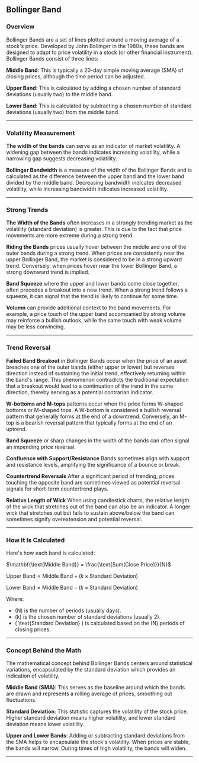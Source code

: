 ## Bollinger Band

### Overview


Bollinger Bands are a set of lines plotted around a moving average of
a stock's price. Developed by John Bollinger in the 1980s, these bands
are designed to adapt to price volatility in a stock (or other
financial instrument). Bollinger Bands consist of three lines:

**Middle Band**: This is typically a 20-day simple moving average
(SMA) of closing prices, although the time period can be adjusted.

**Upper Band**: This is calculated by adding a chosen number of
standard deviations (usually two) to the middle band.

**Lower Band**: This is calculated by subtracting a chosen number
of standard deviations (usually two) from the middle band.

---

### Volatility Measurement

**The width of the bands** can serve as an indicator of market
volatility. A widening gap between the bands indicates increasing
volatility, while a narrowing gap suggests decreasing volatility.

**Bollinger Bandwidth** is a measure of the width of the Bollinger
Bands and is calculated as the difference between the upper band and
the lower band divided by the middle band. Decreasing bandwidth
indicates decreased volatility, while increasing bandwidth indicates
increased volatility.

----

### Strong Trends

**The Width of the Bands** often increases in a strongly trending
market as the volatility (standard deviation) is greater. This is due
to the fact that price movements are more extreme during a strong
trend.

**Riding the Bands** prices usually hover between the middle and one
of the outer bands during a strong trend. When prices are consistently
near the upper Bollinger Band, the market is considered to be in a
strong upward trend. Conversely, when prices hover near the lower
Bollinger Band, a strong downward trend is implied.

**Band Squeeze** where the upper and lower bands come close together,
often precedes a breakout into a new trend. When a strong trend
follows a squeeze, it can signal that the trend is likely to continue
for some time.

**Volumn** can provide additional context to the band movements. For
example, a price touch of the upper band accompanied by strong volume
may reinforce a bullish outlook, while the same touch with weak volume
may be less convincing.

----

### Trend Reversal

**Failed Band Breakout** in Bollinger Bands occur when the price of an
  asset breaches one of the outer bands (either upper or lower) but
  reverses direction instead of sustaining the initial trend,
  effectively returning within the band's range. This phenomenon
  contradicts the traditional expectation that a breakout would lead
  to a continuation of the trend in the same direction, thereby
  serving as a potential contrarian indicator. 

**W-bottoms and M-tops** patterns occur when the price forms W-shaped
  bottoms or M-shaped tops. A W-bottom is considered a bullish
  reversal pattern that generally forms at the end of a
  downtrend. Conversely, an M-top is a bearish reversal pattern that
  typically forms at the end of an uptrend.

**Band Squeeze** or sharp changes in the width of the bands can often
signal an impending price reversal.

**Confluence with Support/Resistance** Bands sometimes align with
  support and resistance levels, amplifying the significance of a
  bounce or break.

**Countertrend Reversals** After a significant period of trending,
  prices touching the opposite band are sometimes viewed as potential
  reversal signals for short-term countertrend plays.

**Relative Length of Wick** When using candlestick charts, the
  relative length of the wick that stretches out of the band can also
  be an indicator. A longer wick that stretches out but fails to
  sustain above/below the band can sometimes signify overextension and
  potential reversal.

---

<!---

### Candlestick Patterns
Candlestick patterns like doji, hammer, or engulfing patterns can be used in conjunction with Bollinger Bands.

### Tagging vs. Penetrating Bands
Understand the difference between a "tag" and a penetration of the band.

### Gaps and Bollinger Bands
Price gaps that lead to band breakouts can signify stronger trends or reversals.

### Price and Band Crossover
Crossover of the price and the middle band can signify trend confirmation.

### Harmonics and Chart Patterns
Bollinger Bands can be combined with harmonic patterns for more refined entry and exit points.

### Bollinger Bounce and Squeeze Confirmation
Look for a confirming signal after a Bollinger Band squeeze or bounce.

### Cumulative Indicators
Adding cumulative indicators like On Balance Volume (OBV) can provide additional context.

### Correlation with Other Assets
Price action of related assets can be used in conjunction with Bollinger Bands.

### Adaptive Bollinger Bands
Adjust the settings of the bands based on market conditions for a more responsive analysis.

### Beta Adjustment
Adjust Bollinger Bands based on the stock's beta to interpret it in the context of market behavior.

### Time-Series Forecasting
Use Bollinger Bands in conjunction with time-series forecasting methods like ARIMA.

### Higher Highs and Lower Lows
Watch for higher highs or lower lows in the bands to confirm trends.

### Rate of Change
The rate of change of the band width can indicate volatility acceleration or deceleration.

---->


### How It Is Calculated

Here's how each band is calculated:

$\mathbf{\text{Middle Band}} = \frac{\text{Sum(Close Price)}}{N}$

$\mathbf{\text{Upper Band}} = \text{Middle Band} + (k \times \text{Standard Deviation})$

$\mathbf{\text{Lower Band}} = \text{Middle Band} - (k \times \text{Standard Deviation})$

Where:

- \(N\) is the number of periods (usually days).
- \(k\) is the chosen number of standard deviations (usually 2).
- \( \text{Standard Deviation} \) is calculated based on the \(N\) periods of closing prices.

---

### Concept Behind the Math

The mathematical concept behind Bollinger Bands centers around
statistical variations, encapsulated by the standard deviation
which provides an indication of volatility.

**Middle Band (SMA)**: This serves as the baseline around which the
bands are drawn and represents a rolling average of prices, smoothing
out fluctuations.
   
**Standard Deviation**: This statistic captures the volatility of
the stock price. Higher standard deviation means higher volatility,
and lower standard deviation means lower volatility.

**Upper and Lower Bands**: Adding or subtracting standard
deviations from the SMA helps to encapsulate the stock's
volatility. When prices are stable, the bands will narrow. During
times of high volatility, the bands will widen.

---

<!---
https://www.youtube.com/watch?v=AOz1YPOKvEs

uptrend
downtrend
trend change
consolidation
downward momentum gain
upward momentum gain
momentum loss

long wick candle
---->